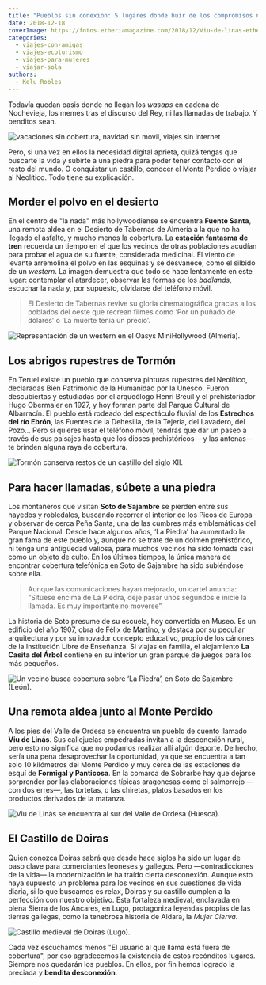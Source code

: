 ```yaml
---
title: "Pueblos sin conexión: 5 lugares donde huir de los compromisos navideños"
date: 2018-12-18
coverImage: https://fotos.etheriamagazine.com/2018/12/Viu-de-linas-etheria-magazine.jpg
categories: 
  - viajes-con-amigas
  - viajes-ecoturismo
  - viajes-para-mujeres
  - viajar-sola
authors: 
  - Kelu Robles
---
```


Todavía quedan oasis donde no llegan los _wasaps_ en cadena de Nochevieja, los memes 
tras el discurso del Rey, ni las llamadas de trabajo. Y benditos sean. 

![vacaciones sin cobertura, navidad sin movil, viajes sin internet](https://fotos.etheriamagazine.com/2018/12/pueblos-sin-internet-1-1024x683.jpg "Lugares donde desconectar del teléfono.")

Pero, si una vez en ellos la necesidad digital aprieta, quizá tengas que buscarte la 
vida y subirte a una piedra para poder tener contacto con el resto del mundo. O 
conquistar un castillo, conocer el Monte Perdido o viajar al Neolítico. Todo tiene su 
explicación. 

## Morder el polvo en el desierto

En el centro de "la nada" más hollywoodiense se encuentra **Fuente Santa**, una remota 
aldea en el Desierto de Tabernas de Almería a la que no ha llegado el asfalto, y mucho 
menos la cobertura. La **estación fantasma de tren** recuerda un tiempo en el que los 
vecinos de otras poblaciones acudían para probar el agua de su fuente, considerada 
medicinal. El viento de levante arremolina el polvo en las esquinas y se desvanece, como 
el silbido de un _western_. La imagen demuestra que todo se hace lentamente en este 
lugar: contemplar el atardecer, observar las formas de los _badlands_, escuchar la nada 
y, por supuesto, olvidarse del teléfono móvil. 

> El Desierto de Tabernas revive su gloria cinematográfica gracias a los poblados del 
> oeste que recrean filmes como ‘Por un puñado de dólares’ o ‘La muerte tenía un precio’. 

![Representación de un western en el Oasys MiniHollywood (Almería).](https://fotos.etheriamagazine.com/2018/12/Oasys-MiniHollywood-Almeria-1024x730.jpg "Representación de un western en el Oasys MiniHollywood (Almería). © Joaquín Luján")

## Los abrigos rupestres de Tormón

En Teruel existe un pueblo que conserva pinturas rupestres del Neolítico, declaradas 
Bien Patrimonio de la Humanidad por la Unesco. Fueron descubiertas y estudiadas por el 
arqueólogo Henri Breuil y el prehistoriador Hugo Obermaier en 1927, y hoy forman parte 
del Parque Cultural de Albarracín. El pueblo está rodeado del espectáculo fluvial de los 
**Estrechos del río Ebrón**, las Fuentes de la Dehesilla, de la Tejería, del Lavadero, 
del Pozo… Pero si quieres usar el teléfono móvil, tendrás que dar un paseo a través de 
sus paisajes hasta que los dioses prehistóricos —y las antenas— te brinden alguna raya 
de cobertura. 

![Tormón conserva restos de un castillo del siglo XII.](https://fotos.etheriamagazine.com/2018/12/Castillo-Tormon-etheria-magazine-1024x731.jpg "Tormón conserva restos de un castillo del siglo XII. © Lourdes Casas")

## Para hacer llamadas, súbete a una piedra

Los montañeros que visitan **Soto de Sajambre** se pierden entre sus hayedos y 
robledales, buscando recorrer el interior de los Picos de Europa y observar de cerca 
Peña Santa, una de las cumbres más emblemáticas del Parque Nacional. Desde hace algunos 
años, ‘La Piedra’ ha aumentado la gran fama de este pueblo y, aunque no se trate de un 
dolmen prehistórico, ni tenga una antigüedad valiosa, para muchos vecinos ha sido tomada 
casi como un objeto de culto. En los últimos tiempos, la única manera de encontrar 
cobertura telefónica en Soto de Sajambre ha sido subiéndose sobre ella. 

> Aunque las comunicaciones hayan mejorado, un cartel anuncia: “Sitúese encima de La 
> Piedra, deje pasar unos segundos e inicie la llamada. Es muy importante no moverse”. 

La historia de Soto presume de su escuela, hoy convertida en Museo. Es un edificio del 
año 1907, obra de Félix de Martino, y destaca por su peculiar arquitectura y por su 
innovador concepto educativo, propio de los cánones de la Institución Libre de 
Enseñanza. Si viajas en familia, el alojamiento **La Casita del Árbol** contiene en su 
interior un gran parque de juegos para los más pequeños. 

![Un vecino busca cobertura sobre ‘La Piedra’, en Soto de Sajambre (León).](https://fotos.etheriamagazine.com/2018/12/Soto-de-sajambre-etheria-magazine-1024x560.jpg "Un vecino busca cobertura sobre ‘La Piedra’, en Soto de Sajambre (León). © Juan M. Blanco Vega")

## Una remota aldea junto al Monte Perdido

A los pies del Valle de Ordesa se encuentra un pueblo de cuento llamado **Viu de 
Linás**. Sus callejuelas empedradas invitan a la desconexión rural, pero esto no 
significa que no podamos realizar allí algún deporte. De hecho, sería una pena 
desaprovechar la oportunidad, ya que se encuentra a tan solo 10 kilómetros del Monte 
Perdido y muy cerca de las estaciones de esquí de **Formigal y Panticosa**. En la 
comarca de Sobrarbe hay que dejarse sorprender por las elaboraciones típicas aragonesas 
como el salmorrejo —con dos erres—, las tortetas, o las chiretas, platos basados en los 
productos derivados de la matanza. 

![Viu de Linás se encuentra al sur del Valle de Ordesa (Huesca).](https://fotos.etheriamagazine.com/2018/12/Viu-de-linas-etheria-magazine.jpg "Viu de Linás se encuentra al sur del Valle de Ordesa (Huesca). © Ordesa.net")

## El Castillo de Doiras

Quien conozca Doiras sabrá que desde hace siglos ha sido un lugar de paso clave para 
comerciantes leoneses y gallegos. Pero —contradicciones de la vida— la modernización le 
ha traído cierta desconexión. Aunque esto haya supuesto un problema para los vecinos en 
sus cuestiones de vida diaria, si lo que buscamos es relax, Doiras y su castillo cumplen 
a la perfección con nuestro objetivo. Esta fortaleza medieval, enclavada en plena Sierra 
de los Ancares, en Lugo, protagoniza leyendas propias de las tierras gallegas, como la 
tenebrosa historia de Aldara, la _Mujer Cierva_. 

![Castillo medieval de Doiras (Lugo).](https://fotos.etheriamagazine.com/2018/12/castillo-doiras-etheria-magazine-1024x768.jpg "Castillo medieval de Doiras (Lugo). © Fundaciòn Xosé Soto de Fiòn")

Cada vez escuchamos menos "El usuario al que llama está fuera de cobertura", por eso 
agradecemos la existencia de estos recónditos lugares. Siempre nos quedarán los pueblos. 
En ellos, por fin hemos logrado la preciada y **bendita desconexión**.
